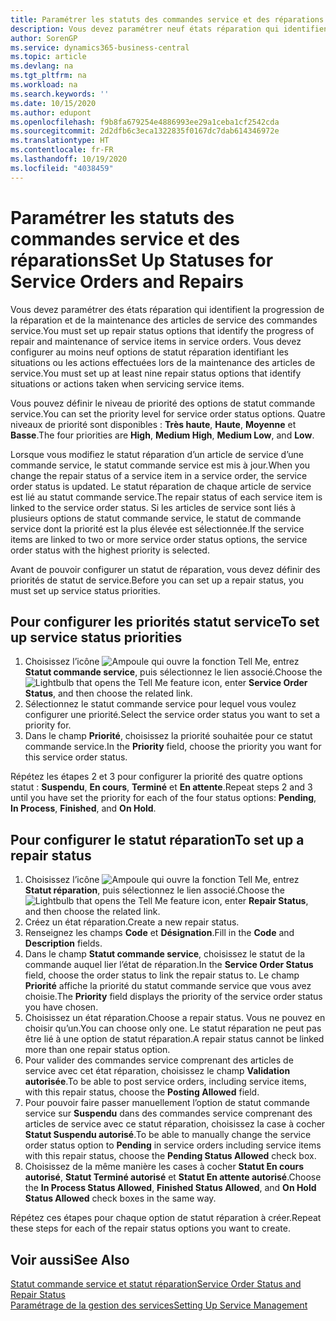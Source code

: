 ```yaml
---
title: Paramétrer les statuts des commandes service et des réparations | Microsoft Docs
description: Vous devez paramétrer neuf états réparation qui identifient la progression de la réparation et de la maintenance des articles de service des commandes service.
author: SorenGP
ms.service: dynamics365-business-central
ms.topic: article
ms.devlang: na
ms.tgt_pltfrm: na
ms.workload: na
ms.search.keywords: ''
ms.date: 10/15/2020
ms.author: edupont
ms.openlocfilehash: f9b8fa679254e4886993ee29a1ceba1cf2542cda
ms.sourcegitcommit: 2d2dfb6c3eca1322835f0167dc7dab614346972e
ms.translationtype: HT
ms.contentlocale: fr-FR
ms.lasthandoff: 10/19/2020
ms.locfileid: "4038459"
---
```

# <a name="set-up-statuses-for-service-orders-and-repairs"></a><span data-ttu-id="be5e9-103">Paramétrer les statuts des commandes service et des réparations</span><span class="sxs-lookup"><span data-stu-id="be5e9-103">Set Up Statuses for Service Orders and Repairs</span></span>

<span data-ttu-id="be5e9-104">Vous devez paramétrer des états réparation qui identifient la progression de la réparation et de la maintenance des articles de service des commandes service.</span><span class="sxs-lookup"><span data-stu-id="be5e9-104">You must set up repair status options that identify the progress of repair and maintenance of service items in service orders.</span></span> <span data-ttu-id="be5e9-105">Vous devez configurer au moins neuf options de statut réparation identifiant les situations ou les actions effectuées lors de la maintenance des articles de service.</span><span class="sxs-lookup"><span data-stu-id="be5e9-105">You must set up at least nine repair status options that identify situations or actions taken when servicing service items.</span></span>  

<span data-ttu-id="be5e9-106">Vous pouvez définir le niveau de priorité des options de statut commande service.</span><span class="sxs-lookup"><span data-stu-id="be5e9-106">You can set the priority level for service order status options.</span></span> <span data-ttu-id="be5e9-107">Quatre niveaux de priorité sont disponibles : **Très haute**, **Haute**, **Moyenne** et **Basse**.</span><span class="sxs-lookup"><span data-stu-id="be5e9-107">The four priorities are **High**, **Medium High**, **Medium Low**, and **Low**.</span></span>  

<span data-ttu-id="be5e9-108">Lorsque vous modifiez le statut réparation d’un article de service d’une commande service, le statut commande service est mis à jour.</span><span class="sxs-lookup"><span data-stu-id="be5e9-108">When you change the repair status of a service item in a service order, the service order status is updated.</span></span> <span data-ttu-id="be5e9-109">Le statut réparation de chaque article de service est lié au statut commande service.</span><span class="sxs-lookup"><span data-stu-id="be5e9-109">The repair status of each service item is linked to the service order status.</span></span> <span data-ttu-id="be5e9-110">Si les articles de service sont liés à plusieurs options de statut commande service, le statut de commande service dont la priorité est la plus élevée est sélectionnée.</span><span class="sxs-lookup"><span data-stu-id="be5e9-110">If the service items are linked to two or more service order status options, the service order status with the highest priority is selected.</span></span>  

<span data-ttu-id="be5e9-111">Avant de pouvoir configurer un statut de réparation, vous devez définir des priorités de statut de service.</span><span class="sxs-lookup"><span data-stu-id="be5e9-111">Before you can set up a repair status, you must set up service status priorities.</span></span>

## <a name="to-set-up-service-status-priorities"></a><span data-ttu-id="be5e9-112">Pour configurer les priorités statut service</span><span class="sxs-lookup"><span data-stu-id="be5e9-112">To set up service status priorities</span></span>

1. <span data-ttu-id="be5e9-113">Choisissez l’icône ![Ampoule qui ouvre la fonction Tell Me](media/ui-search/search_small.png "Dites-moi ce que vous voulez faire"), entrez **Statut commande service**, puis sélectionnez le lien associé.</span><span class="sxs-lookup"><span data-stu-id="be5e9-113">Choose the ![Lightbulb that opens the Tell Me feature](media/ui-search/search_small.png "Tell me what you want to do") icon, enter **Service Order Status**, and then choose the related link.</span></span>  
2. <span data-ttu-id="be5e9-114">Sélectionnez le statut commande service pour lequel vous voulez configurer une priorité.</span><span class="sxs-lookup"><span data-stu-id="be5e9-114">Select the service order status you want to set a priority for.</span></span>  
3. <span data-ttu-id="be5e9-115">Dans le champ **Priorité**, choisissez la priorité souhaitée pour ce statut commande service.</span><span class="sxs-lookup"><span data-stu-id="be5e9-115">In the **Priority** field, choose the priority you want for this service order status.</span></span>  

<span data-ttu-id="be5e9-116">Répétez les étapes 2 et 3 pour configurer la priorité des quatre options statut : **Suspendu**, **En cours**, **Terminé** et **En attente**.</span><span class="sxs-lookup"><span data-stu-id="be5e9-116">Repeat steps 2 and 3 until you have set the priority for each of the four status options: **Pending**, **In Process**, **Finished**, and **On Hold**.</span></span>  

## <a name="to-set-up-a-repair-status"></a><span data-ttu-id="be5e9-117">Pour configurer le statut réparation</span><span class="sxs-lookup"><span data-stu-id="be5e9-117">To set up a repair status</span></span>

1. <span data-ttu-id="be5e9-118">Choisissez l’icône ![Ampoule qui ouvre la fonction Tell Me](media/ui-search/search_small.png "Dites-moi ce que vous voulez faire"), entrez **Statut réparation**, puis sélectionnez le lien associé.</span><span class="sxs-lookup"><span data-stu-id="be5e9-118">Choose the ![Lightbulb that opens the Tell Me feature](media/ui-search/search_small.png "Tell me what you want to do") icon, enter **Repair Status**, and then choose the related link.</span></span>
2. <span data-ttu-id="be5e9-119">Créez un état réparation.</span><span class="sxs-lookup"><span data-stu-id="be5e9-119">Create a new repair status.</span></span>  
3. <span data-ttu-id="be5e9-120">Renseignez les champs **Code** et **Désignation**.</span><span class="sxs-lookup"><span data-stu-id="be5e9-120">Fill in the **Code** and **Description** fields.</span></span>  
4. <span data-ttu-id="be5e9-121">Dans le champ **Statut commande service**, choisissez le statut de la commande auquel lier l’état de réparation.</span><span class="sxs-lookup"><span data-stu-id="be5e9-121">In the **Service Order Status** field, choose the order status to link the repair status to.</span></span> <span data-ttu-id="be5e9-122">Le champ **Priorité** affiche la priorité du statut commande service que vous avez choisie.</span><span class="sxs-lookup"><span data-stu-id="be5e9-122">The **Priority** field displays the priority of the service order status you have chosen.</span></span>  
5. <span data-ttu-id="be5e9-123">Choisissez un état réparation.</span><span class="sxs-lookup"><span data-stu-id="be5e9-123">Choose a repair status.</span></span> <span data-ttu-id="be5e9-124">Vous ne pouvez en choisir qu’un.</span><span class="sxs-lookup"><span data-stu-id="be5e9-124">You can choose only one.</span></span> <span data-ttu-id="be5e9-125">Le statut réparation ne peut pas être lié à une option de statut réparation.</span><span class="sxs-lookup"><span data-stu-id="be5e9-125">A repair status cannot be linked more than one repair status option.</span></span>  
6. <span data-ttu-id="be5e9-126">Pour valider des commandes service comprenant des articles de service avec cet état réparation, choisissez le champ **Validation autorisée**.</span><span class="sxs-lookup"><span data-stu-id="be5e9-126">To be able to post service orders, including service items, with this repair status, choose the **Posting Allowed** field.</span></span>  
7. <span data-ttu-id="be5e9-127">Pour pouvoir faire passer manuellement l’option de statut commande service sur **Suspendu** dans des commandes service comprenant des articles de service avec ce statut réparation, choisissez la case à cocher **Statut Suspendu autorisé**.</span><span class="sxs-lookup"><span data-stu-id="be5e9-127">To be able to manually change the service order status option to **Pending** in service orders including service items with this repair status, choose the **Pending Status Allowed** check box.</span></span>  
8. <span data-ttu-id="be5e9-128">Choisissez de la même manière les cases à cocher **Statut En cours autorisé**, **Statut Terminé autorisé** et **Statut En attente autorisé**.</span><span class="sxs-lookup"><span data-stu-id="be5e9-128">Choose the **In Process Status Allowed**, **Finished Status Allowed**, and **On Hold Status Allowed** check boxes in the same way.</span></span>

<span data-ttu-id="be5e9-129">Répétez ces étapes pour chaque option de statut réparation à créer.</span><span class="sxs-lookup"><span data-stu-id="be5e9-129">Repeat these steps for each of the repair status options you want to create.</span></span>

## <a name="see-also"></a><span data-ttu-id="be5e9-130">Voir aussi</span><span class="sxs-lookup"><span data-stu-id="be5e9-130">See Also</span></span>

[<span data-ttu-id="be5e9-131">Statut commande service et statut réparation</span><span class="sxs-lookup"><span data-stu-id="be5e9-131">Service Order Status and Repair Status</span></span>](service-service-order-status-and-repair-status.md)  
[<span data-ttu-id="be5e9-132">Paramétrage de la gestion des services</span><span class="sxs-lookup"><span data-stu-id="be5e9-132">Setting Up Service Management</span></span>](service-setup-service.md)  
